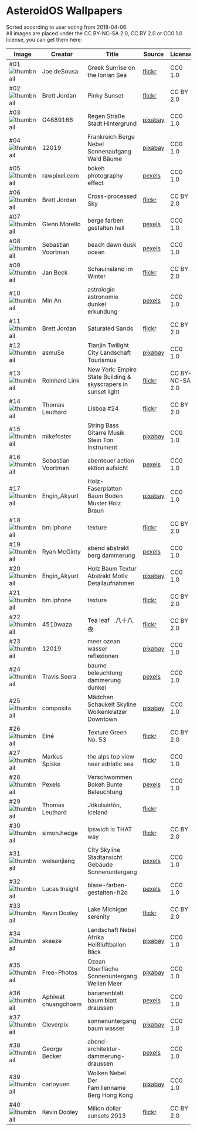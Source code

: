 AsteroidOS Wallpapers
=====================

Sorted according to user voting from 2018-04-06.\
All images are placed under the CC BY-NC-SA 2.0, CC BY 2.0 or CC0 1.0 license, you can get them here:

| Image | Creator | Title | Source | License |
|---|---|---|---|---|
| #01 ![thumbnail](https://farm9.staticflickr.com/8724/28114079594_2b5bedae86_z_d.jpg) | Joe deSousa | Greek Sunrise on the Ionian Sea | [flickr](https://flic.kr/p/JQm1of) | CC0 1.0 |
| #02 ![thumbnail](https://farm6.staticflickr.com/5342/9296537027_003fbe263a_z_d.jpg) | Brett Jordan | Pinky Sunset | [flickr](https://flic.kr/p/favbza) | CC BY 2.0 |
| #03 ![thumbnail](https://cdn.pixabay.com/photo/2017/07/03/06/40/rain-2466803_1280.jpg) | G4889166 | Regen Straße Stadt Hintergrund | [pixabay](https://pixabay.com/photo-2466803/) |  CC0 1.0 |
| #04 ![thumbnail](https://cdn.pixabay.com/photo/2016/11/02/10/04/france-1790999_1280.jpg) | 12019 | Frankreich Berge Nebel Sonnenaufgang Wald Bäume | [pixabay](https://pixabay.com/photo-1790999/) |  CC0 1.0 |
| #05 ![thumbnail](https://images.pexels.com/photos/891683/pexels-photo-891683.jpeg?auto=compress&cs=tinysrgb&dpr=2&h=650&w=940) | rawpixel.com | bokeh photography effect | [pexels](https://www.pexels.com/photo/bokeh-photography-effect-891683/) |  CC0 1.0 |
| #06 ![thumbnail](https://farm9.staticflickr.com/8101/8451874091_ec6b803d4d_z_d.jpg) | Brett Jordan | Cross-processed Sky | [flickr](https://flic.kr/p/dSS4H6) | CC BY 2.0 |
| #07 ![thumbnail](https://images.pexels.com/photos/731659/pexels-photo-731659.jpeg?auto=compress&cs=tinysrgb&h=650&w=940) | Glenn Morello | berge farben gestalten hell | [pexels](https://www.pexels.com/de/foto/berge-farben-gestalten-hell-731659/) | CC0 1.0 |
| #08 ![thumbnail](https://images.pexels.com/photos/189349/pexels-photo-189349.jpeg?auto=compress&cs=tinysrgb&dpr=2&h=650&w=940) | Sebastian Voortman | beach dawn dusk ocean | [pexels](https://www.pexels.com/photo/beach-dawn-dusk-ocean-189349/) | CC0 1.0 |
| #09 ![thumbnail](https://farm9.staticflickr.com/8432/7839665166_c0ecbfc134_z_d.jpg) | Jan Beck | Schauinsland im Winter | [flickr](https://flic.kr/p/cWLkjN) | CC BY 2.0 |
| #10 ![thumbnail](https://images.pexels.com/photos/813269/pexels-photo-813269.jpeg?auto=compress&cs=tinysrgb&dpr=2&h=650&w=940) | Min An | astrologie astronomie dunkel erkundung | [pexels](https://www.pexels.com/de/foto/astrologie-astronomie-dunkel-erkundung-813269/) | CC0 1.0 |
| #11 ![thumbnail](https://farm8.staticflickr.com/7270/7595873090_6dee49654c_z_d.jpg) | Brett Jordan | Saturated Sands | [flickr](https://flic.kr/p/czdQr9) | CC BY 2.0 |
| #12 ![thumbnail](https://cdn.pixabay.com/photo/2017/03/29/15/18/tianjin-2185510_1280.jpg) | asmuSe | Tianjin Twilight City Landschaft Tourismus | [pixabay](https://pixabay.com/photo-2185510/) |  CC0 1.0 |
| #13 ![thumbnail](https://farm6.staticflickr.com/5466/31353281905_03b1451238_z_d.jpg) | Reinhard Link | New York: Empire State Building & skyscrapers in sunset light | [flickr](https://flic.kr/p/PLzLnX) | CC BY-NC-SA 2.0 |
| #14 ![thumbnail](https://farm8.staticflickr.com/7289/9240057900_6793919136_z_d.jpg) | Thomas Leuthard | Lisboa #24 | [flickr](https://www.flickr.com/photos/thomasleuthard/9240057900/) | CC BY 2.0 |
| #15 ![thumbnail](https://cdn.pixabay.com/photo/2014/12/03/05/53/string-555070_1280.jpg) | mikefoster | String Bass Gitarre Musik Stein Ton Instrument | [pixabay](https://pixabay.com/de/string-bass-gitarre-musik-stein-555070/) |  CC0 1.0 |
| #16 ![thumbnail](https://images.pexels.com/photos/312105/pexels-photo-312105.jpeg?auto=compress&cs=tinysrgb&dpr=2&h=650&w=940) | Sebastian Voortman | abenteuer action aktion aufsicht | [pexels](https://www.pexels.com/de/foto/abenteuer-action-aktion-aufsicht-312105/) |  CC0 1.0 |
| #17 ![thumbnail](https://cdn.pixabay.com/photo/2018/03/12/13/03/wood-fibre-boards-3219590_1280.jpg) | Engin_Akyurt | Holz-Faserplatten Baum Boden Muster Holz Braun | [pixabay](https://pixabay.com/de/holz-faserplatten-baum-boden-muster-3219590/) |  CC0 1.0 |
| #18 ![thumbnail](https://farm7.staticflickr.com/6186/6073641453_3a6bb26d9f_z_d.jpg) | bm.iphone | texture | [flickr](https://flic.kr/p/afH116) | CC BY 2.0 |
| #19 ![thumbnail](https://images.pexels.com/photos/361726/pexels-photo-361726.jpeg?auto=compress&cs=tinysrgb&dpr=2&h=650&w=940) | Ryan McGinty | abend abstrakt berg dammerung | [pexels](https://www.pexels.com/de/foto/abend-abstrakt-berg-dammerung-361726/) | CC0 1.0 |
| #20 ![thumbnail](https://cdn.pixabay.com/photo/2017/12/31/11/13/wood-3052032_1280.jpg) | Engin_Akyurt | Holz Baum Textur Abstrakt Motiv Detailaufnahmen | [pixabay](https://pixabay.com/de/holz-baum-textur-abstrakt-motiv-3052032/) |  CC0 1.0 |
| #21 ![thumbnail](https://farm7.staticflickr.com/6088/6074159476_dd1afe3d1b_z_d.jpg) | bm.iphone | texture | [flickr](https://flic.kr/p/afKDZw) | CC BY 2.0 |
| #22 ![thumbnail](https://farm3.staticflickr.com/2334/2455787369_bef2b0484c_z_d.jpg) | 4510waza | Tea leaf　八十八夜 | [flickr](https://www.flickr.com/photos/4510waza/2455787369/) | CC BY 2.0 |
| #23 ![thumbnail](https://cdn.pixabay.com/photo/2016/12/05/11/39/sea-1883657_1280.jpg) | 12019 | meer ozean wasser reflexionen | [pixabay](https://pixabay.com/photo-1883657/) |  CC0 1.0 |
| #24 ![thumbnail](https://images.pexels.com/photos/173921/pexels-photo-173921.png?auto=compress&cs=tinysrgb&dpr=2&h=650&w=940) | Travis Seera | baume beleuchtung dammerung dunkel | [pexels](https://www.pexels.com/de/foto/baume-beleuchtung-dammerung-dunkel-173921/) | CC0 1.0 |
| #25 ![thumbnail](https://cdn.pixabay.com/photo/2017/02/15/00/21/girl-2067378_1280.jpg) | composita | Mädchen Schaukelt Skyline Wolkenkratzer Downtown | [pixabay](https://pixabay.com/photo-2067378/) |  CC0 1.0 |
| #26 ![thumbnail](https://farm3.staticflickr.com/2849/9440091829_60656e610f_z_d.jpg) | Elné | Texture Green No. 53 | [flickr](https://www.flickr.com/photos/neighya/9440091829/) | CC BY 2.0 |
| #27 ![thumbnail](https://farm5.staticflickr.com/4600/24355231377_e40df5a771_z_d.jpg) | Markus Spiske | the alps top view near adriatic sea | [flickr](https://flic.kr/p/D7bVLn) | CC0 1.0 |
| #28 ![thumbnail](https://cdn.pixabay.com/photo/2016/11/18/14/12/blurred-1834820_1280.jpg) | Pexels | Verschwommen Bokeh Bunte Beleuchtung | [pexels](https://pixabay.com/photo-1834820/) | CC0 1.0 |
| #29 ![thumbnail](https://farm9.staticflickr.com/8827/18155790692_655998936e_z_d.jpg) | Thomas Leuthard | Jökulsárlón, Iceland | [flickr](https://www.flickr.com/photos/thomasleuthard/18155790692/) |  |  | I think it's a good lighttrail | CC BY 2.0 |
| #30 ![thumbnail](https://farm6.staticflickr.com/5219/5447882622_d604780c1b_z_d.jpg) | simon.hedge | Ipswich is THAT way | [flickr](https://www.flickr.com/photos/shedge/5447882622/) | CC BY 2.0 |
| #31 ![thumbnail](https://cdn.pixabay.com/photo/2017/12/17/17/27/city-3024616_1280.jpg) | weisanjiang | City Skyline Stadtansicht Gebäude Sonnenuntergang | [pexels](https://pixabay.com/photo-3024616/) | CC0 1.0 |
| #32 ![thumbnail](https://images.pexels.com/photos/824678/pexels-photo-824678.jpeg?auto=compress&cs=tinysrgb&dpr=2&h=650&w=940) | Lucas Insight | blase-farben-gestalten-h2o | [pexels](https://www.pexels.com/de/foto/blase-farben-gestalten-h2o-824678/) | CC0 1.0 |
| #33 ![thumbnail](https://farm3.staticflickr.com/2436/3869914397_0c7e0e92bc_z_d.jpg) | Kevin Dooley | Lake Michigan serenity | [flickr](https://www.flickr.com/photos/pagedooley/3869914397/) | CC BY 2.0 |
| #34 ![thumbnail](https://cdn.pixabay.com/photo/2015/01/21/15/52/landscape-606843_1280.jpg) | skeeze | Landschaft Nebel Afrika Heißluftballon Blick | [pixabay](https://pixabay.com/photo-606843/) |  CC0 1.0 |
| #35 ![thumbnail](https://cdn.pixabay.com/photo/2015/09/02/13/19/ocean-918998_1280.jpg) | Free-Photos | Ozean Oberfläche Sonnenuntergang Wellen Meer | [pixabay](https://pixabay.com/photo-918998/) |  CC0 1.0 |
| #36 ![thumbnail](https://images.pexels.com/photos/365638/pexels-photo-365638.jpeg?auto=compress&cs=tinysrgb&dpr=2&h=650&w=940) | Aphiwat chuangchoem | bananenblatt baum blatt draussen | [pexels](https://www.pexels.com/de/foto/bananenblatt-baum-blatt-draussen-365638/) | CC0 1.0 |
| #37 ![thumbnail](https://cdn.pixabay.com/photo/2016/05/05/02/37/sunset-1373171_1280.jpg) | Cleverpix | sonnenuntergang baum wasser | [pixabay](https://pixabay.com/photo-1373171/) |  CC0 1.0 |
| #38 ![thumbnail](https://images.pexels.com/photos/351432/pexels-photo-351432.jpeg?auto=compress&cs=tinysrgb&dpr=2&h=650&w=940) | George Becker | abend-architektur-dammerung-draussen | [pexels](https://www.pexels.com/de/foto/abend-architektur-dammerung-draussen-351432/) | CC0 1.0 |
| #39 ![thumbnail](https://cdn.pixabay.com/photo/2017/07/19/01/41/clouds-2517653_1280.jpg) | carloyuen | Wolken Nebel Der Familienname Berg Hong Kong | [pixabay](https://pixabay.com/photo-2517653/) |  CC0 1.0 |
| #40 ![thumbnail](https://farm8.staticflickr.com/7397/9736485307_7f290a4196_z_d.jpg) | Kevin Dooley | Milion dollar sunsets 2013 | [flickr](https://www.flickr.com/photos/pagedooley/9736485307/) | CC BY 2.0 |

